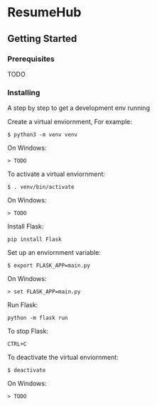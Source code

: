 # ResumeHub

## Getting Started

### Prerequisites
TODO

### Installing

A step by step to get a development env running

Create a virtual enviornment, For example:
```
$ python3 -m venv venv
```

On Windows:
```
> TODO
```


To activate a virtual enviornment:
```
$ . venv/bin/activate
```

On Windows:
```
> TODO
```


Install Flask:
```
pip install Flask
```


Set up an enviornment variable:
```
$ export FLASK_APP=main.py
```

On Windows:
```
> set FLASK_APP=main.py
```

Run Flask:
```
python -m flask run
```


To stop Flask:
```
CTRL+C
```


To deactivate the virtual enviornment:
```
$ deactivate
```

On Windows:
```
> TODO
```